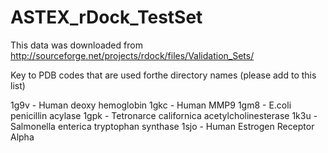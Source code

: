 # ASTEX_rDock_TestSet

This data was downloaded from http://sourceforge.net/projects/rdock/files/Validation_Sets/

Key to PDB codes that are used forthe directory names (please add to this list)

1g9v - Human deoxy hemoglobin
1gkc - Human MMP9
1gm8 - E.coli penicillin acylase
1gpk - Tetronarce californica acetylcholinesterase
1k3u - Salmonella enterica tryptophan synthase
1sjo - Human Estrogen Receptor Alpha
